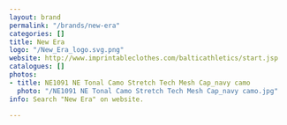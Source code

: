 ```yaml
---
layout: brand
permalink: "/brands/new-era"
categories: []
title: New Era
logo: "/New_Era_logo.svg.png"
website: http://www.imprintableclothes.com/balticathletics/start.jsp
catalogues: []
photos:
- title: NE1091 NE Tonal Camo Stretch Tech Mesh Cap_navy camo
  photo: "/NE1091 NE Tonal Camo Stretch Tech Mesh Cap_navy camo.jpg"
info: Search "New Era" on website.

---
```

